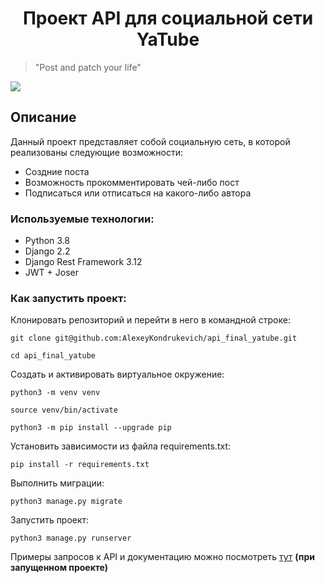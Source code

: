 ## <h1 align="center"> Проект API для социальной сети YaTube </h1>
>"Post and patch your life" 

![](https://img.shields.io/badge/Developed%20by-Kondr-blue)

## Описание
Данный проект представляет собой социальную сеть, в которой реализованы следующие возможности:  

* Создние поста
* Возможность прокомментировать чей-либо пост
* Подписаться или отписаться на какого-либо автора

### Используемые технологии:

* Python 3.8
* Django 2.2
* Django Rest Framework 3.12
* JWT + Joser

### Как запустить проект:

Клонировать репозиторий и перейти в него в командной строке:

```
git clone git@github.com:AlexeyKondrukevich/api_final_yatube.git
```

```
cd api_final_yatube
```

Cоздать и активировать виртуальное окружение:

```
python3 -m venv venv
```

```
source venv/bin/activate
```

```
python3 -m pip install --upgrade pip
```

Установить зависимости из файла requirements.txt:

```
pip install -r requirements.txt
```

Выполнить миграции:

```
python3 manage.py migrate
```

Запустить проект:

```
python3 manage.py runserver
```
Примеры запросов к API и документацию можно посмотреть [тут](http://127.0.0.1:8000/redoc/) **(при запущенном проекте)**
